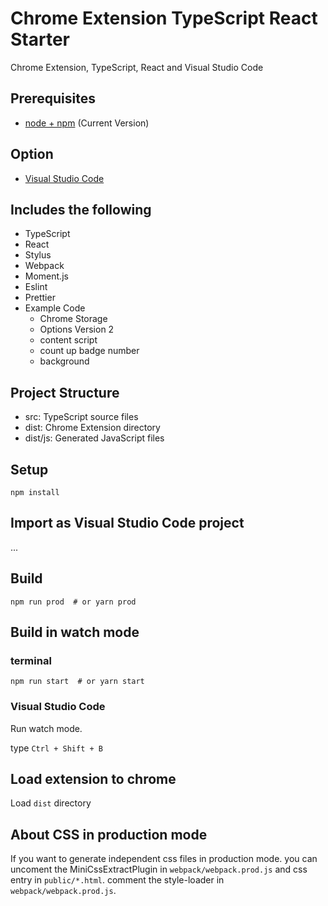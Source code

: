 # Chrome Extension TypeScript React Starter

<!-- [![Build Status](https://travis-ci.org/chibat/chrome-extension-typescript-starter.svg?branch=master)](https://travis-ci.org/chibat/chrome-extension-typescript-starter) -->

Chrome Extension, TypeScript, React and Visual Studio Code

## Prerequisites

* [node + npm](https://nodejs.org/) (Current Version)

## Option

* [Visual Studio Code](https://code.visualstudio.com/)

## Includes the following

* TypeScript
* React
* Stylus
* Webpack
* Moment.js
* Eslint
* Prettier
* Example Code
    * Chrome Storage
    * Options Version 2
    * content script
    * count up badge number
    * background

## Project Structure

* src: TypeScript source files
* dist: Chrome Extension directory
* dist/js: Generated JavaScript files

## Setup

```
npm install
```

## Import as Visual Studio Code project

...

## Build

```
npm run prod  # or yarn prod
```

## Build in watch mode

### terminal

```
npm run start  # or yarn start
```

### Visual Studio Code

Run watch mode.

type `Ctrl + Shift + B`

## Load extension to chrome

Load `dist` directory


## About CSS in production mode
If you want to generate independent css files in production mode. you can uncoment the MiniCssExtractPlugin in `webpack/webpack.prod.js` and css entry  in `public/*.html`. comment the style-loader in `webpack/webpack.prod.js`.
